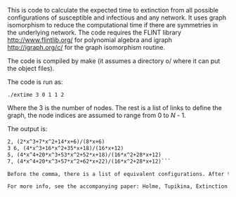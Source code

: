 This is code to calculate the expected time to extinction from all possible configurations of susceptible and infectious and any network. It uses graph isomorphism to reduce the computational time if there are symmetries in the underlying network. The code requires the FLINT library http://www.flintlib.org/ for polynomial algebra and igraph http://igraph.org/c/ for the graph isomorphism routine.

The code is compiled by make (it assumes a directory o/ where it can put the object files).

The code is run as:

`./extime 3 0 1 1 2`

Where the 3 is the number of nodes. The rest is a list of links to define the graph, the node indices are assumed to range from 0 to _N_ - 1.

The output is:

```1 4, (4*x^4+16*x^3+35*x^2+34*x+12)/(16*x^2+28*x+12)
2, (2*x^3+7*x^2+14*x+6)/(8*x+6)
3 6, (4*x^3+16*x^2+35*x+18)/(16*x+12)
5, (4*x^4+20*x^3+53*x^2+52*x+18)/(16*x^2+28*x+12)
7, (4*x^4+20*x^3+57*x^2+62*x+22)/(16*x^2+28*x+12)```

Before the comma, there is a list of equivalent configurations. After the comma, there is a list of the expression for all _x_.

For more info, see the accompanying paper: Holme, Tupikina, Extinction in the susceptible-infected-susceptible model on networks: An exact computational approach.
